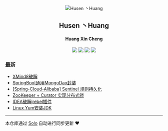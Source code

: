 <p align="center"><img alt="Husen 丶Huang" src="https://static.b3log.org/images/brand/solo-32.png"></p><h2 align="center">
Husen 丶Huang
</h2>

<h4 align="center">Huang Xin Cheng</h4>
<p align="center"><a title="Husen 丶Huang" target="_blank" href="https://github.com/HusenHuang/solo-blog"><img src="https://img.shields.io/github/last-commit/HusenHuang/solo-blog.svg?style=flat-square&color=FF9900"></a>
<a title="GitHub repo size in bytes" target="_blank" href="https://github.com/HusenHuang/solo-blog"><img src="https://img.shields.io/github/repo-size/HusenHuang/solo-blog.svg?style=flat-square"></a>
<a title="Solo Version" target="_blank" href="https://github.com/b3log/solo/releases"><img src="https://img.shields.io/badge/solo-3.6.4-f1e05a.svg?style=flat-square&color=blueviolet"></a>
<a title="Hits" target="_blank" href="https://github.com/b3log/hits"><img src="https://hits.b3log.org/HusenHuang/solo-blog.svg"></a></p>

### 最新

* [XMind8破解](http://www.limaila.com/articles/2019/09/27/1569578154928.html)
* [SpringBoot通用MongoDao封装](http://www.limaila.com/articles/2019/09/19/1568889839384.html)
* [[Spring-Cloud-Alibaba] Sentinel 规则持久化](http://www.limaila.com/articles/2019/09/18/1568773626187.html)
* [ZooKeeper + Curator 实现分布式锁](http://www.limaila.com/articles/2019/09/17/1568706766414.html)
* [IDEA破解jrebel插件](http://www.limaila.com/articles/2019/09/16/1568621539458.html)
* [Linux Yum安装JDK](http://www.limaila.com/articles/2019/09/10/1568104578196.html)



---

本仓库通过 [Solo](https://github.com/b3log/solo) 自动进行同步更新 ❤️ 